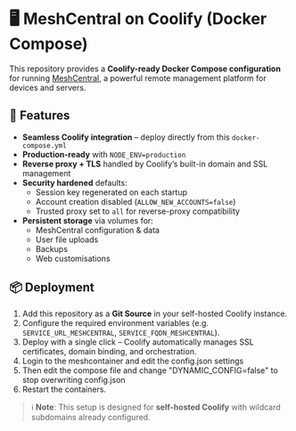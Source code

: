 # 🖥️ MeshCentral on Coolify (Docker Compose)

This repository provides a **Coolify-ready Docker Compose configuration** for running [MeshCentral](https://github.com/Ylianst/MeshCentral), a powerful remote management platform for devices and servers.  

## 🚀 Features
- **Seamless Coolify integration** – deploy directly from this `docker-compose.yml`  
- **Production-ready** with `NODE_ENV=production`  
- **Reverse proxy + TLS** handled by Coolify’s built-in domain and SSL management  
- **Security hardened** defaults:
  - Session key regenerated on each startup  
  - Account creation disabled (`ALLOW_NEW_ACCOUNTS=false`)  
  - Trusted proxy set to `all` for reverse-proxy compatibility  
- **Persistent storage** via volumes for:
  - MeshCentral configuration & data  
  - User file uploads  
  - Backups  
  - Web customisations  

## 📦 Deployment
1. Add this repository as a **Git Source** in your self-hosted Coolify instance.  
2. Configure the required environment variables (e.g. `SERVICE_URL_MESHCENTRAL`, `SERVICE_FQDN_MESHCENTRAL`).  
3. Deploy with a single click – Coolify automatically manages SSL certificates, domain binding, and orchestration.
4. Login to the meshcontainer and edit the config.json settings
5. Then edit the compose file and change "DYNAMIC_CONFIG=false" to stop overwriting config.json
6. Restart the containers.

> ℹ️ **Note**: This setup is designed for **self-hosted Coolify** with wildcard subdomains already configured.
